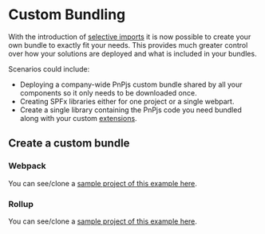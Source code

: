 # Custom Bundling

With the introduction of [selective imports](./selective-imports.md) it is now possible to create your own bundle to exactly fit your needs. This provides much greater control over how your solutions are deployed and what is included in your bundles.

Scenarios could include:

- Deploying a company-wide PnPjs custom bundle shared by all your components so it only needs to be downloaded once.
- Creating SPFx libraries either for one project or a single webpart.
- Create a single library containing the PnPjs code you need bundled along with your custom [extensions](../odata/extensions.md).

## Create a custom bundle

### Webpack

You can see/clone a [sample project of this example here](https://github.com/pnp/pnpjs/tree/version-2/samples/custom-bundle-webpack).

### Rollup

You can see/clone a [sample project of this example here](https://github.com/pnp/pnpjs/tree/version-2/samples/custom-bundle-rollup).
